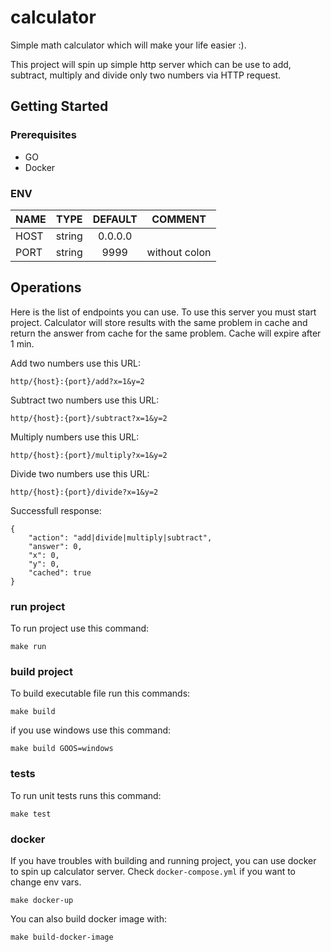 # calculator

Simple math calculator which will make your life easier :). 

This project will spin up simple http server which can be use to  add, subtract, multiply and divide only two numbers via HTTP request.


## Getting Started


### Prerequisites
 - GO
 - Docker

### ENV

| NAME | TYPE | DEFAULT |COMMENT|
|:-----|:--------:|:--------:|:--------:| 
| HOST   | string | 0.0.0.0 |           |
| PORT   | string | 9999    |without colon|


## Operations
Here is the list of endpoints you can use. To use this server you must start project.
Calculator will store results with the same problem in cache and return the answer from cache for the same problem. Cache will expire after 1 min. 

Add two numbers use this URL:
```
http/{host}:{port}/add?x=1&y=2
```

Subtract two numbers use this URL:
```
http/{host}:{port}/subtract?x=1&y=2
```

Multiply numbers use this URL:

```
http/{host}:{port}/multiply?x=1&y=2
```

Divide two numbers use this URL:

```
http/{host}:{port}/divide?x=1&y=2
```

Successfull response:
```
{
    "action": "add|divide|multiply|subtract",
    "answer": 0,
    "x": 0,
    "y": 0,
    "cached": true
}
```

### run project
To run project use this command:
```
make run
```

### build project
To build executable file run this commands:
```
make build
```
if you use windows use this command:
```
make build GOOS=windows
```

### tests
To run unit tests runs this command:
```
make test
```

### docker
If you have troubles with building and running project, you can use docker to spin up calculator server. Check `docker-compose.yml` if you want to change env vars.


```
make docker-up
```

You can also build docker image with:
```
make build-docker-image
```